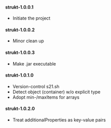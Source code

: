 #### strukt-1.0.0.1
 - Initiate the project

#### strukt-1.0.0.2
 - Minor clean up

#### strukt-1.0.0.3
 - Make .jar executable

#### strukt-1.0.1.0
 - Version-control s21.sh
 - Detect object (container) w/o explicit type
 - Adopt min-/maxItems for arrays

#### strukt-1.0.2.0
 - Treat additionalProperties as key-value pairs
